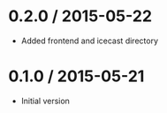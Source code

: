 
0.2.0 / 2015-05-22
==================

  * Added frontend and icecast directory

0.1.0 / 2015-05-21
==================

  * Initial version
